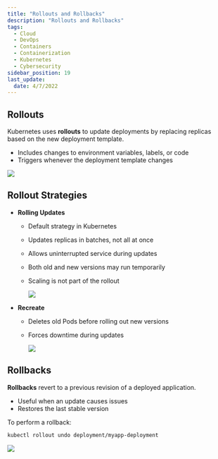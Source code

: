 ```yaml
---
title: "Rollouts and Rollbacks"
description: "Rollouts and Rollbacks"
tags:
  - Cloud
  - DevOps
  - Containers
  - Containerization
  - Kubernetes
  - Cybersecurity
sidebar_position: 19
last_update:
  date: 4/7/2022
---
```



## Rollouts

Kubernetes uses **rollouts** to update deployments by replacing replicas based on the new deployment template.

- Includes changes to environment variables, labels, or code
- Triggers whenever the deployment template changes

<div class='img-center'>  

![](/img/docs/rolloutrevision.png)  

</div>

## Rollout Strategies

- **Rolling Updates**
  - Default strategy in Kubernetes
  - Updates replicas in batches, not all at once
  - Allows uninterrupted service during updates
  - Both old and new versions may run temporarily
  - Scaling is not part of the rollout

    <div class='img-center'>  

    ![](/img/docs/rolloutnodowntime.png)  
    
    </div>

- **Recreate**
  - Deletes old Pods before rolling out new versions
  - Forces downtime during updates

    <div class='img-center'>  

    ![](/img/docs/rolloutupdatesrecreate.png)  

    </div>

## Rollbacks

**Rollbacks** revert to a previous revision of a deployed application.

- Useful when an update causes issues
- Restores the last stable version

To perform a rollback:

```bash
kubectl rollout undo deployment/myapp-deployment
```

<div class='img-center'>  

![](/img/docs/rollbacksundo.png)  

</div>



 

 
